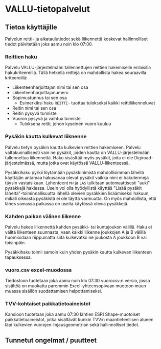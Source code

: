 # VALLU-tietopalvelut
## Tietoa käyttäjille
Palvelun reitti- ja aikataulutiedot sekä liikennettä koskevat hallinnolliset tiedot päivitetään joka aamu noin klo 07:00.
### Reittien haku
Palvelu VALLU-järjestelmään tallennettujen reittien hakemiselle erilaisilla hakukriteereillä. Tällä hetkellä reittejä on mahdollista hakea seuraavilla kriteereillä:
- Liikenteenharjoittajan nimi tai sen osa
- Liikenteenharjoittajanumero
- Sopimustunnus tai sen osa
    - Esimerkiksi haku `REITTI-` tuottaa tulokseksi kaikki reittiliikenneluvat
- Reitin nimi tai sen osa
- Reitin pysyvä tunniste
- Vuoron pysyvä ja vaihtua tunniste
    - Tuloksena reitti, johon kyseinen vuoro kuuluu

### Pysäkin kautta kulkevat liiknenne

Palvelu tietyn pysäkin kautta kulkevien reittien hakemiseen. Palvelu valtakunnallisesti vain ne pysäkit, joiden kautta on VALLU-järjestelmään tallennettua liikennettä. Haku sisäsltää myös pysäkit, joita ei ole Digiroad-järjestelmässä, mutta jotka ovat käytössä VALLU-liikenteessä.

Pysäkkihaku pyrkii löytämään pysäkkinimistä mahdollisimman lähellä käyttäjän antamaa hakusanaa olevat pysäkit vaikka nimi ei hakutermejä täysin vastaisikaan. Lyhenteent `MH` ja `LAS` tulkitaan automaattisesti "auki" pysäkkejä hakiessa. Usein voi olla hyödyllistä käyttää "Lisää pysäkit läheltä"-toiminnallisuutta lähellä olevien pysäkkien lisäämiseksi hakuun, mikäli oikeasta pysäkistä ei ole täyttä varmuutta. On myös mahdollista, että lähes samassa paikassa on useita käytössä olevia pysäkkejä.

### Kahden paikan välinen liikenne
Palvelu hakee liikennettä kahden pysäkki- tai kuntajoukon välillä. Haku ei välitä liikenteen suunnasta, vaan kaikki liikenne joukkojen A ja B välillä huomioidaan riippumatta siitä kulkevatko ne joukosta A joukkoon B vai toisinpäin. 

Pysäkkihaku toimii samoin kuin yhden pysäkin kautta kulkevan liikenteen tapauksessa.

### vuoro.csv excel-muodossa
Tiedostoon tuotetaan joka aamu noin klo 07:30 vuorocsv:n versio, jossa sisältöä on muokattu paremmin Excel-yhteensopivaan muotoon muun muassa sisällön suodattamisen helpottamiseksi.

### TVV-kohtaiset paikkatietoaineistot
Kansioon tuotetaan joka aamu 07:30 lähtien ESRI Shape-muotoiset paikkatietoaineistot, jotka sisältävät kunkin TVV:n maantieteellisen alueen läpi kulkevien vuorojen linjausgeometrian sekä hallinnolliset tiedot.

## Tunnetut ongelmat / puutteet


